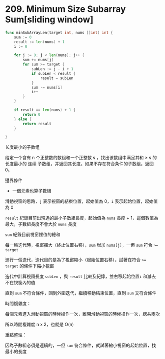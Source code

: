 # 209. Minimum Size Subarray Sum[sliding window]

```go
func minSubArrayLen(target int, nums []int) int {
    sum := 0
    result := len(nums) + 1
    i := 0

    for j := 0; j < len(nums); j++ {
        sum += nums[j]
        for sum >= target {
            subLen := j - i + 1
            if subLen < result {
                result = subLen
            }
            sum -= nums[i]
            i++
        }
    }

    if result == len(nums) + 1 {
        return 0
    } else {
        return result
    }

}
```

长度最小的子数组

给定一个含有 n 个正整数的数组和一个正整数 s ，找出该数组中满足其和 ≥ s 的长度最小的 连续 子数组，并返回其长度。如果不存在符合条件的子数组，返回 0。

邊界條件

- 一個元素也算子數組

滑動視窗的思路，`j` 表示視窗的結束位置，起始值為 0，`i` 表示起始位置，起始值為 0

`result` 紀錄目前出現過的最小子數組長度，起始值為 `nums` 長度 + 1，這個數值為最大，子數組長度不會大於 `nums` 長度

`sum` 紀錄目前視窗裡值的總和

每一輪迭代時，視窗擴大（終止位置右移），`sum` 增加 `nums[j]`，一但 `sum` 符合 `>= target` 

進行一個迭代，迭代目的是為了視窗縮小（起始位置右移），試著在符合 `>= target`  的條件下縮小視窗

迭代中計算視窗長度 `subLen` ，與 `result` 比較及紀錄，並右移起始位置`i` 和減去不在視窗內的值

直到 `sum` 不符合條件，回到外圍迭代，繼續移動結束位置，直到 `sum` 又符合條件

時間複雜度：

每個元素進入滑動視窗的時候操作一次，離開滑動視窗的時候操作一次，總共兩次

所以時間複雜度 n x 2，也就是 O(n)

重點整理：

因為子數組必須是連續的，一但 `sum` 符合條件，就試著縮小視窗的起始位置，找最小的長度